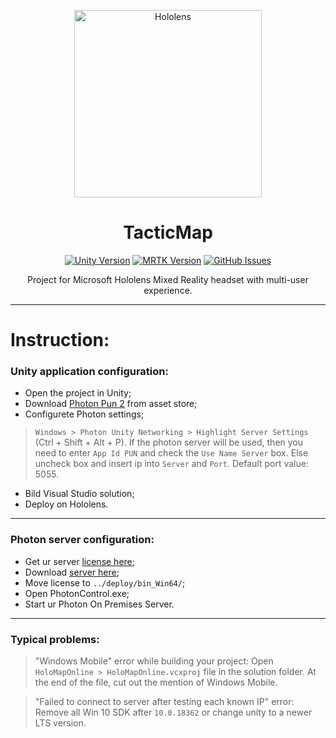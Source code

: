 <p align="center">
<img height=300px src="landing/hololens.png" alt="Hololens"></a>
</p>

<h1 align="center">TacticMap</h3>

<div align="center">

[![Unity Version](https://img.shields.io/badge/unity-2019.4.25-blue.svg)][unity]
[![MRTK Version](https://img.shields.io/badge/Microsoft-MRTK%202.6.1-green)][mrtk]
[![GitHub Issues](https://img.shields.io/github/issues/RTUITLab/TacticMap.svg)][issues]

</div>

<p align="center"> 
Project for Microsoft Hololens Mixed Reality headset with multi-user experience.
</p>

---
# Instruction: #

### Unity application configuration: ###
- Open the project in Unity; 
- Download [Photon Pun 2][photon] from asset store;
- Configurete Photon settings;
> `Windows > Photon Unity Networking > Highlight Server Settings` (Ctrl + Shift + Alt + P).
> If the photon server will be used, then you need to enter `App Id PUN` and check the `Use Name Server` box. Else uncheck box and insert ip into `Server` and `Port`. Default port value: 5055.
- Bild Visual Studio solution;
- Deploy on Hololens.

---
### Photon server configuration: ###
- Get ur server [license here][photon license];
- Download [server here][photon server];
- Move license to `../deploy/bin_Win64/`;
- Open PhotonControl.exe;
- Start ur Photon On Premises Server.

---
### Typical problems: ###

> "Windows Mobile" error while building your project: Open `HoloMapOnline > HoloMapOnline.vcxproj` file in the solution folder. At the end of the file, cut out the mention of Windows Mobile.

> "Failed to connect to server after testing each known IP" error: Remove all Win 10 SDK after `10.0.18362` or change unity to a newer LTS version.

[issues]:https://github.com/RTUITLab/TacticMap/issues
[photon]:https://assetstore.unity.com/packages/tools/network/pun-2-free-119922
[photon license]:https://dashboard.photonengine.com/en-US/selfhosted
[photon server]:https://www.photonengine.com/en-us/sdks#server-sdkserverserver
[unity]:https://unity3d.com/get-unity/download
[mrtk]:https://github.com/microsoft/MixedRealityToolkit-Unity/releases/tag/v2.6.1